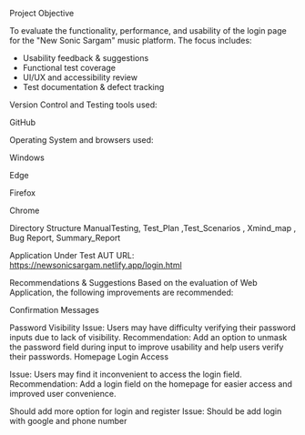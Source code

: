 Project Objective

To evaluate the functionality, performance, and usability of the login page for the "New Sonic Sargam" music platform. The focus includes:

- Usability feedback & suggestions
- Functional test coverage
- UI/UX and accessibility review
- Test documentation & defect tracking

Version Control and Testing tools used:

GitHub

Operating System and browsers used:

Windows

Edge

Firefox

Chrome


Directory Structure
ManualTesting,  Test_Plan ,Test_Scenarios ,  Xmind_map , Bug Report, Summary_Report

Application Under Test
AUT URL:  https://newsonicsargam.netlify.app/login.html

Recommendations & Suggestions
Based on the evaluation of Web Application, the following improvements are recommended:

Confirmation Messages

Password Visibility
Issue: Users may have difficulty verifying their password inputs due to lack of visibility.
Recommendation: Add an option to unmask the password field during input to improve usability and help users verify their passwords.
Homepage Login Access

Issue: Users may find it inconvenient to access the login field.
Recommendation: Add a login field on the homepage for easier access and improved user convenience.

Should add more option for login and register
Issue: Should be add login with google and phone number

